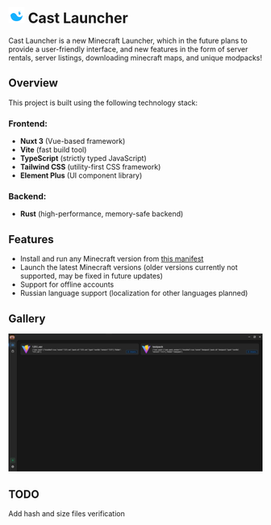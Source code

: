 # <img src="./logo.png" width="32"> Cast Launcher
Cast Launcher is a new Minecraft Launcher, which in the future plans to provide a user-friendly interface, and new features in the form of server rentals, server listings, downloading minecraft maps, and unique modpacks! 

## Overview
This project is built using the following technology stack:

### Frontend:
- **Nuxt 3** (Vue-based framework)
- **Vite** (fast build tool)
- **TypeScript** (strictly typed JavaScript)
- **Tailwind CSS** (utility-first CSS framework)
- **Element Plus** (UI component library)

### Backend:
- **Rust** (high-performance, memory-safe backend)

## Features
- Install and run any Minecraft version from [this manifest](https://piston-meta.mojang.com/mc/game/version_manifest_v2.json)
- Launch the latest Minecraft versions (older versions currently not supported, may be fixed in future updates)
- Support for offline accounts
- Russian language support (localization for other languages planned)

## Gallery
![Screenshot](./.github/readme/1.png)

## TODO
Add hash and size files verification
